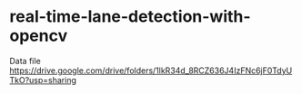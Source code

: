 # real-time-lane-detection-with-opencv
Data file
https://drive.google.com/drive/folders/1lkR34d_8RCZ636J4IzFNc6jF0TdyUTkO?usp=sharing
